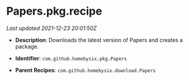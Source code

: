 # Papers.pkg.recipe

_Last updated 2021-12-23 20:01:50Z_

- **Description**: Downloads the latest version of Papers and creates a package.

- **Identifier**: `com.github.homebysix.pkg.Papers`

- **Parent Recipes**: `com.github.homebysix.download.Papers`
